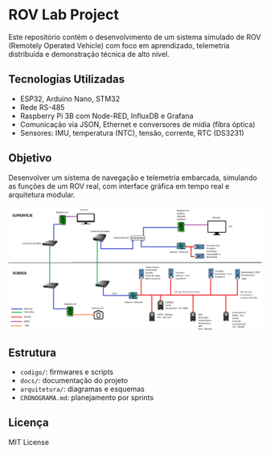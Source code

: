 # ROV Lab Project

Este repositório contém o desenvolvimento de um sistema simulado de ROV (Remotely Operated Vehicle) com foco em aprendizado, telemetria distribuída e demonstração técnica de alto nível.

##  Tecnologias Utilizadas
- ESP32, Arduino Nano, STM32
- Rede RS-485
- Raspberry Pi 3B com Node-RED, InfluxDB e Grafana
- Comunicação via JSON, Ethernet e conversores de mídia (fibra óptica)
- Sensores: IMU, temperatura (NTC), tensão, corrente, RTC (DS3231)

##  Objetivo
Desenvolver um sistema de navegação e telemetria embarcada, simulando as funções de um ROV real, com interface gráfica em tempo real e arquitetura modular.

![Diagrama Geral](arquitetura/diagrama_geral.png)

##  Estrutura
- `codigo/`: firmwares e scripts
- `docs/`: documentação do projeto
- `arquitetura/`: diagramas e esquemas
- `CRONOGRAMA.md`: planejamento por sprints

##  Licença
MIT License
